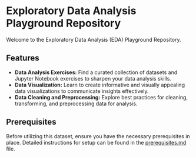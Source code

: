 # Exploratory Data Analysis Playground Repository

Welcome to the Exploratory Data Analysis (EDA) Playground Repository.

## Features

- **Data Analysis Exercises:** Find a curated collection of datasets and Jupyter Notebook exercises to sharpen your data analysis skills.
- **Data Visualization:** Learn to create informative and visually appealing data visualizations to communicate insights effectively.
- **Data Cleaning and Preprocessing:** Explore best practices for cleaning, transforming, and preprocessing data for analysis.


## Prerequisites

Before utilizing this dataset, ensure you have the necessary prerequisites in place.
Detailed instructions for setup can be found in the [prerequisites.md](docs/prerequisites.md) file.

[^3]:These prerequisites are essential to efficiently work with the data and leverage the project effectively.

